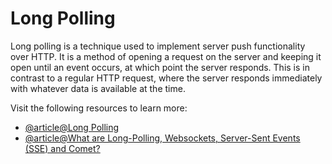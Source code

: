 # Long Polling

Long polling is a technique used to implement server push functionality over HTTP. It is a method of opening a request on the server and keeping it open until an event occurs, at which point the server responds. This is in contrast to a regular HTTP request, where the server responds immediately with whatever data is available at the time.

Visit the following resources to learn more:

- [@article@Long Polling](https://javascript.info/long-polling)
- [@article@What are Long-Polling, Websockets, Server-Sent Events (SSE) and Comet?](https://stackoverflow.com/questions/11077857/what-are-long-polling-websockets-server-sent-events-sse-and-comet)